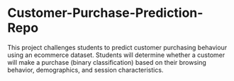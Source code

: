 # Customer-Purchase-Prediction-Repo
This project challenges students to predict customer purchasing behaviour using an ecommerce dataset.  Students will determine whether a customer will make a purchase (binary classification) based on their browsing  behavior, demographics, and session characteristics. 
